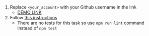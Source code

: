1. Replace `<your_account>` with your Github username in the link
    - [DEMO LINK](https://HaidaiAndrii.github.io/js_get_data_DOM/)
2. Follow [this instructions](https://mate-academy.github.io/layout_task-guideline/)
    - There are no tests for this task so use `npm run lint` command instead of `npm test` 

